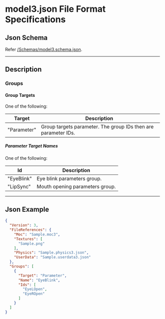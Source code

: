# model3.json File Format Specifications

## Json Schema

Refer [/Schemas/model3.schema.json](/Schemas/model3.schema.json).

---

## Description

### Groups

#### Group Targets

One of the following:

| Target | Description |
| - | - |
| "Parameter" | Group targets parameter. The group IDs then are parameter IDs. |

##### Parameter Target Names

One of the following:

| Id | Description |
| - | - |
| "EyeBlink" | Eye blink parameters group. |
| "LipSync" | Mouth opening parameters group. |

---

## Json Example

```json
{
  "Version": 3,
  "FileReferences": {
    "Moc": "Sample.moc3",
    "Textures": [
      "Sample.png"
    ],
    "Physics": "Sample.physics3.json",
    "UserData": "Sample.userdata3.json"
  },
  "Groups": [
    {
      "Target": "Parameter",
      "Name": "EyeBlink",
      "Ids": [
        "EyeLOpen",
        "EyeROpen"
      ]
    }
  ]
}
```
